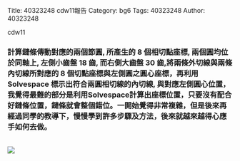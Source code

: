 Title: 40323248 cdw11報告
Category: bg6
Tags: 40323248
Author: 40323248

cdw11
<!-- PELICAN_END_SUMMARY -->

<h3> 計算鏈條傳動對應的兩個節圓, 所產生的 8 個相切點座標, 兩個圓均位於同軸上, 左側小齒盤 18 齒, 而右側大齒盤 30 齒,將兩條外切線與兩條內切線所對應的 8 個切點座標與左側圓之圓心座標，再利用 Solvespace 標示出符合兩圓相切線的內切線, 與對應左側圓心位置，我覺得最難的部分是利用Solvespace計算出座標位置，只要沒有配合好鏈條位置，鏈條就會整個錯位。一開始覺得非常複雜，但是後來再經過同學的教導下，慢慢學到許多步驟及方法，後來就越來越得心應手如何去做。
</h3>
<br/>
<img src="http://i.imgur.com/cQkRl5L.png"> 